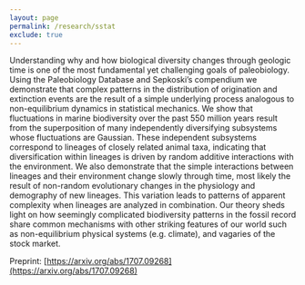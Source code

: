 ```yaml
---
layout: page
permalink: /research/sstat
exclude: true
---
```



Understanding why and how biological diversity changes through geologic time is one of the most fundamental yet challenging goals of paleobiology. Using the Paleobiology Database and Sepkoski’s compendium we demonstrate that complex patterns in the distribution of origination and extinction events are the result of a simple underlying process analogous to non-equilibrium dynamics in statistical mechanics. We show that fluctuations in marine biodiversity over the past 550 million years result from the superposition of many independently diversifying subsystems whose fluctuations are Gaussian. These independent subsystems correspond to lineages of closely related animal taxa, indicating that diversification within lineages is driven by random additive interactions with the environment. We also demonstrate that the simple interactions between lineages and their environment change slowly through time, most likely the result of non-random evolutionary changes in the physiology and demography of new lineages. This variation leads to patterns of apparent complexity when lineages are analyzed in combination. Our theory sheds light on how seemingly complicated biodiversity patterns in the fossil record share common mechanisms with other striking features of our world such as non-equilibrium physical systems (e.g. climate), and vagaries of the stock market.

Preprint: [https://arxiv.org/abs/1707.09268](https://arxiv.org/abs/1707.09268)

